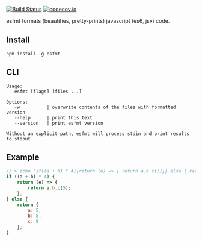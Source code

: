 [![Build Status](https://travis-ci.org/dmitriiabramov/esfmt.svg)](https://travis-ci.org/dmitriiabramov/esfmt)
[![codecov.io](http://codecov.io/github/dmitriiabramov/esfmt/coverage.svg?branch=master)](http://codecov.io/github/dmitriiabramov/esfmt?branch=master)


esfmt formats (beautifies, pretty-prints) javascript (es6, jsx) code.


## Install
```
npm install -g esfmt
```

## CLI
```
Usage:
   esfmt [flags] [files ...]

Options:
   -w          | overwrite contents of the files with formatted version
   --help      | print this text
   --version   | print esfmt version

Without an explicit path, esfmt will process stdin and print results to stdout
```


## Example
```js
// > echo "if((a + b) * 4){return (e) => { return a.b.c(5)}} else { return {a: 5, b: 8, c: 9} }" | esfmt
if ((a + b) * 4) {
    return (e) => {
        return a.b.c(5);
    };
} else {
    return {
        a: 5,
        b: 8,
        c: 9
    };
}
```
